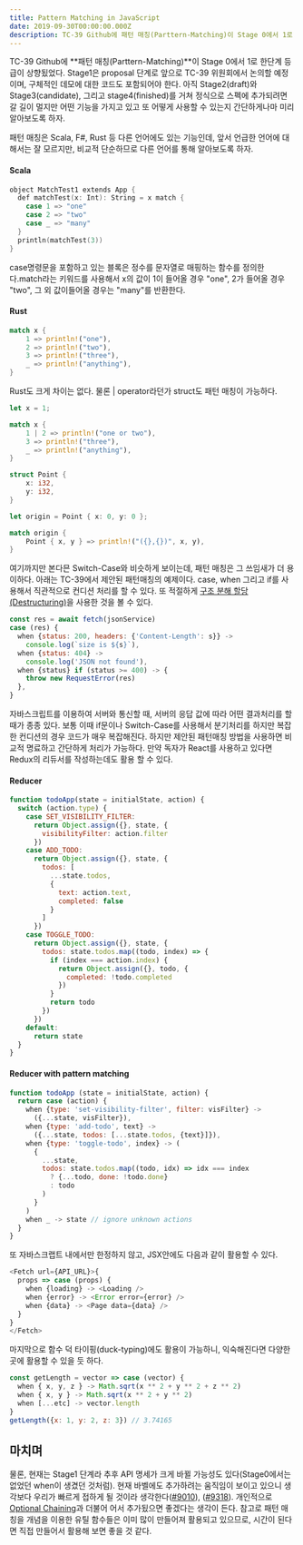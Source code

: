 ```yaml
---
title: Pattern Matching in JavaScript
date: 2019-09-30T00:00:00.000Z
description: TC-39 Github에 패턴 매칭(Parttern-Matching)이 Stage 0에서 1로 한단계 등급이 상향됬었다. Stage1은 proposal 단계로 앞으로 TC-39 위원회에서 논의할 예정이며, 구체적인 데모에 대한 코드도 포함되어야 한다. 아직 Stage2(draft)와 Stage3(candidate), 그리고 stage4(finished)를 거쳐 정식으로 스펙에 추가되려면 갈 길이 멀지만 어떤 기능을 가지고 있고 또 어떻게 사용할 수 있는지 간단하게나마 미리 알아보도록 하자.
---
```

TC-39 Github에 **패턴 매칭(Parttern-Matching)**이 Stage 0에서 1로 한단계 등급이 상향됬었다. Stage1은 proposal 단계로 앞으로 TC-39 위원회에서 논의할 예정이며, 구체적인 데모에 대한 코드도 포함되어야 한다. 아직 Stage2(draft)와 Stage3(candidate), 그리고 stage4(finished)를 거쳐 정식으로 스펙에 추가되려면 갈 길이 멀지만 어떤 기능을 가지고 있고 또 어떻게 사용할 수 있는지 간단하게나마 미리 알아보도록 하자.

패턴 매칭은 Scala, F#, Rust 등 다른 언어에도 있는 기능인데, 앞서 언급한 언어에 대해서는 잘 모르지만, 비교적 단순하므로 다른 언어를 통해 알아보도록 하자.

#### Scala
```c
object MatchTest1 extends App {
  def matchTest(x: Int): String = x match {
    case 1 => "one"
    case 2 => "two"
    case _ => "many"
  }
  println(matchTest(3))
}
```
case명령문을 포함하고 있는 블록은 정수를 문자열로 매핑하는 함수를 정의한다.match라는 키워드를 사용해서 x의 값이 1이 들어올 경우 "one", 2가 들어올 경우 "two", 그 외 값이들어올 경우는 "many"를 반환한다.

#### Rust
```rust
match x {
    1 => println!("one"),
    2 => println!("two"),
    3 => println!("three"),
    _ => println!("anything"),
}
```
Rust도 크게 차이는 없다. 물론 | operator라던가 struct도 패턴 매칭이 가능하다.

```rust
let x = 1;

match x {
    1 | 2 => println!("one or two"),
    3 => println!("three"),
    _ => println!("anything"),
}
```

```rust
struct Point {
    x: i32,
    y: i32,
}

let origin = Point { x: 0, y: 0 };

match origin {
    Point { x, y } => println!("({},{})", x, y),
}
```

여기까지만 본다믄 Switch-Case와 비슷하게 보이는데, 패턴 매칭은 그 쓰임새가 더 용이하다. 아래는 TC-39에서 제안된 패턴매칭의 예제이다. case, when 그리고 if를 사용해서 직관적으로 컨디션 처리를 할 수 있다. 또 적절하게 [구조 분해 할당(Destructuring)](https://developer.mozilla.org/ko/docs/Web/JavaScript/Reference/Operators/Destructuring_assignment)을 사용한 것을 볼 수 있다.
```js
const res = await fetch(jsonService)
case (res) {
  when {status: 200, headers: {'Content-Length': s}} ->
    console.log(`size is ${s}`),
  when {status: 404} ->
    console.log('JSON not found'),
  when {status} if (status >= 400) -> {
    throw new RequestError(res)
  },
}
```

자바스크립트를 이용하여 서버와 통신할 때, 서버의 응답 값에 따라 어떤 결과처리를 할 때가 종종 있다. 보통 이때 if문이나 Switch-Case를 사용해서 분기처리를 하지만 복잡한 컨디션의 경우 코드가 매우 복잡해진다. 하지만 제안된 패턴매칭 방법을 사용하면 비교적 명료하고 간단하게 처리가 가능하다. 만약 독자가 React를 사용하고 있다면 Redux의 리듀서를 작성하는데도 활용 할 수 있다.

#### Reducer

```js
function todoApp(state = initialState, action) {
  switch (action.type) {
    case SET_VISIBILITY_FILTER:
      return Object.assign({}, state, {
        visibilityFilter: action.filter
      })
    case ADD_TODO:
      return Object.assign({}, state, {
        todos: [
          ...state.todos,
          {
            text: action.text,
            completed: false
          }
        ]
      })
    case TOGGLE_TODO:
      return Object.assign({}, state, {
        todos: state.todos.map((todo, index) => {
          if (index === action.index) {
            return Object.assign({}, todo, {
              completed: !todo.completed
            })
          }
          return todo
        })
      })
    default:
      return state
  }
}
```

#### Reducer with pattern matching
```js
function todoApp (state = initialState, action) {
  return case (action) {
    when {type: 'set-visibility-filter', filter: visFilter} ->
      ({...state, visFilter}),
    when {type: 'add-todo', text} ->
      ({...state, todos: [...state.todos, {text}]}),
    when {type: 'toggle-todo', index} -> (
      {
        ...state,
        todos: state.todos.map((todo, idx) => idx === index
          ? {...todo, done: !todo.done}
          : todo
        )
      }
    )
    when _ -> state // ignore unknown actions
  }
}
```

또 자바스크랩트 내에서만 한정하지 않고, JSX안에도 다음과 같이 활용할 수 있다.
```js
<Fetch url={API_URL}>{
  props => case (props) {
    when {loading} -> <Loading />
    when {error} -> <Error error={error} />
    when {data} -> <Page data={data} />
  }
}
</Fetch>
```

마지막으로 함수 덕 타이핑(duck-typing)에도 활용이 가능하니, 익숙해진다면 다양한 곳에 활용할 수 있을 듯 하다.
```js
const getLength = vector => case (vector) {
  when { x, y, z } -> Math.sqrt(x ** 2 + y ** 2 + z ** 2)
  when { x, y } -> Math.sqrt(x ** 2 + y ** 2)
  when [...etc] -> vector.length
}
getLength({x: 1, y: 2, z: 3}) // 3.74165
```

## 마치며
물론, 현재는 Stage1 단계라 추후 API 명세가 크게 바뀔 가능성도 있다(Stage0에서는 없었던 when이 생겼던 것처럼). 현재 바벨에도 추가하려는 움직임이 보이고 있으니 생각보다 우리가 빠르게 접하게 될 것이라 생각한다([#9010](https://github.com/babel/babel/pull/9010)), ([#9318](https://github.com/babel/babel/pull/9318)). 개인적으로 [Optional Chaining](https://dev-momo.tistory.com/entry/Javascript-Optional-Chaining)과 더불어 어서 추가됬으면 좋겠다는 생각이 든다. 참고로 패턴 매칭을 개념을 이용한 유틸 함수들은 이미 많이 만들어져 활용되고 있으므로, 시간이 된다면 직접 만들어서 활용해 보면 좋을 것 같다.